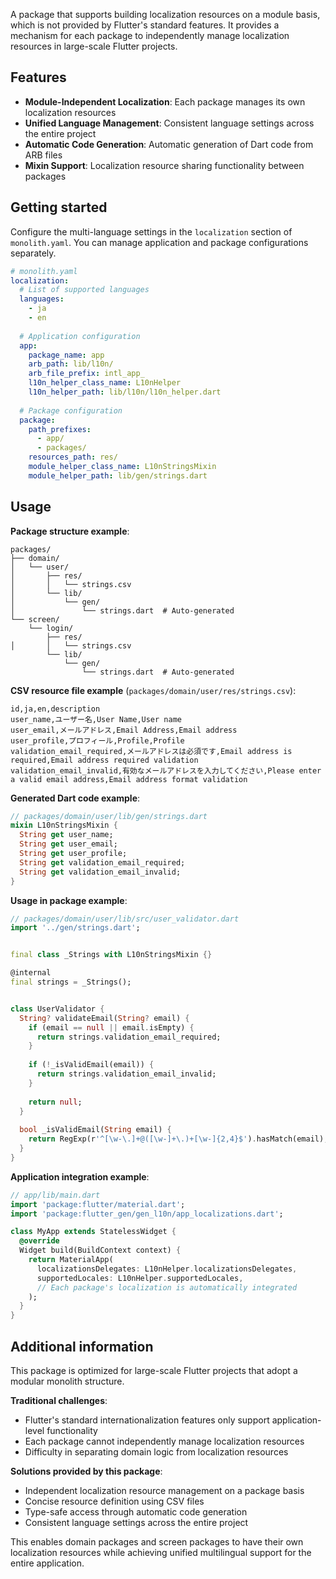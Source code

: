 A package that supports building localization resources on a module basis, which is not provided by Flutter's standard features.
It provides a mechanism for each package to independently manage localization resources in large-scale Flutter projects.

## Features

* **Module-Independent Localization**: Each package manages its own localization resources
* **Unified Language Management**: Consistent language settings across the entire project
* **Automatic Code Generation**: Automatic generation of Dart code from ARB files
* **Mixin Support**: Localization resource sharing functionality between packages

## Getting started

Configure the multi-language settings in the `localization` section of `monolith.yaml`.
You can manage application and package configurations separately.

```yaml
# monolith.yaml
localization:
  # List of supported languages
  languages:
    - ja
    - en
  
  # Application configuration
  app:
    package_name: app
    arb_path: lib/l10n/
    arb_file_prefix: intl_app_
    l10n_helper_class_name: L10nHelper
    l10n_helper_path: lib/l10n/l10n_helper.dart
  
  # Package configuration
  package:
    path_prefixes:
      - app/
      - packages/
    resources_path: res/
    module_helper_class_name: L10nStringsMixin
    module_helper_path: lib/gen/strings.dart
```

## Usage

**Package structure example**:
```
packages/
├── domain/
│   └── user/
│       ├── res/
│       │   └── strings.csv
│       └── lib/
│           └── gen/
│               └── strings.dart  # Auto-generated
└── screen/
    └── login/
        ├── res/
│       │   └── strings.csv
        └── lib/
            └── gen/
                └── strings.dart  # Auto-generated
```

**CSV resource file example** (`packages/domain/user/res/strings.csv`):
```csv
id,ja,en,description
user_name,ユーザー名,User Name,User name
user_email,メールアドレス,Email Address,Email address
user_profile,プロフィール,Profile,Profile
validation_email_required,メールアドレスは必須です,Email address is required,Email address required validation
validation_email_invalid,有効なメールアドレスを入力してください,Please enter a valid email address,Email address format validation
```

**Generated Dart code example**:
```dart
// packages/domain/user/lib/gen/strings.dart
mixin L10nStringsMixin {
  String get user_name;
  String get user_email;
  String get user_profile;
  String get validation_email_required;
  String get validation_email_invalid;
}

```

**Usage in package example**:
```dart
// packages/domain/user/lib/src/user_validator.dart
import '../gen/strings.dart';


final class _Strings with L10nStringsMixin {}

@internal
final strings = _Strings();


class UserValidator {
  String? validateEmail(String? email) {
    if (email == null || email.isEmpty) {
      return strings.validation_email_required;
    }
    
    if (!_isValidEmail(email)) {
      return strings.validation_email_invalid;
    }
    
    return null;
  }
  
  bool _isValidEmail(String email) {
    return RegExp(r'^[\w-\.]+@([\w-]+\.)+[\w-]{2,4}$').hasMatch(email);
  }
}
```

**Application integration example**:
```dart
// app/lib/main.dart
import 'package:flutter/material.dart';
import 'package:flutter_gen/gen_l10n/app_localizations.dart';

class MyApp extends StatelessWidget {
  @override
  Widget build(BuildContext context) {
    return MaterialApp(
      localizationsDelegates: L10nHelper.localizationsDelegates,
      supportedLocales: L10nHelper.supportedLocales,
      // Each package's localization is automatically integrated
    );
  }
}
```

## Additional information

This package is optimized for large-scale Flutter projects that adopt a modular monolith structure.

**Traditional challenges**:
- Flutter's standard internationalization features only support application-level functionality
- Each package cannot independently manage localization resources
- Difficulty in separating domain logic from localization resources

**Solutions provided by this package**:
- Independent localization resource management on a package basis
- Concise resource definition using CSV files
- Type-safe access through automatic code generation
- Consistent language settings across the entire project

This enables domain packages and screen packages to have their own localization resources while achieving unified multilingual support for the entire application.
